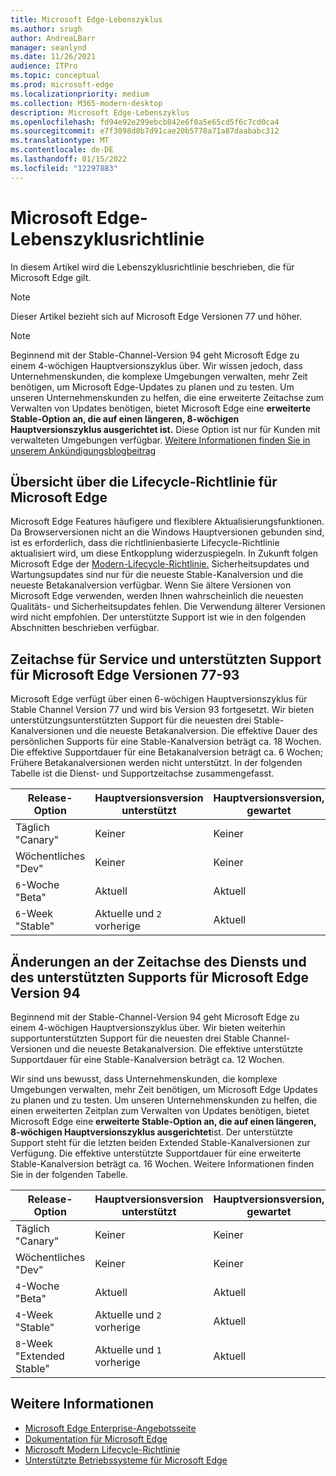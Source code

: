 ```yaml
---
title: Microsoft Edge-Lebenszyklus
ms.author: srugh
author: AndreaLBarr
manager: seanlynd
ms.date: 11/26/2021
audience: ITPro
ms.topic: conceptual
ms.prod: microsoft-edge
ms.localizationpriority: medium
ms.collection: M365-modern-desktop
description: Microsoft Edge-Lebenszyklus
ms.openlocfilehash: fd94e92e299ebcb842e6f0a5e65cd5f6c7cd0ca4
ms.sourcegitcommit: e7f3098d8b7d91cae20b5778a71a87daababc312
ms.translationtype: MT
ms.contentlocale: de-DE
ms.lasthandoff: 01/15/2022
ms.locfileid: "12297883"
---
```

# <a name="microsoft-edge-lifecycle-policy"></a>Microsoft Edge-Lebenszyklusrichtlinie

In diesem Artikel wird die Lebenszyklusrichtlinie beschrieben, die für Microsoft Edge gilt.

> [!NOTE]
> Dieser Artikel bezieht sich auf Microsoft Edge Versionen 77 und höher.

> [!NOTE]
> Beginnend mit der Stable-Channel-Version 94 geht Microsoft Edge zu einem 4-wöchigen Hauptversionszyklus über. Wir wissen jedoch, dass Unternehmenskunden, die komplexe Umgebungen verwalten, mehr Zeit benötigen, um Microsoft Edge-Updates zu planen und zu testen. Um unseren Unternehmenskunden zu helfen, die eine erweiterte Zeitachse zum Verwalten von Updates benötigen, bietet Microsoft Edge eine **erweiterte Stable-Option an, die auf einen längeren, 8-wöchigen Hauptversionszyklus ausgerichtet ist.** Diese Option ist nur für Kunden mit verwalteten Umgebungen verfügbar. [Weitere Informationen finden Sie in unserem Ankündigungsblogbeitrag](https://blogs.windows.com/msedgedev/2021/07/15/opt-in-extended-stable-release-cycle/)

## <a name="overview-of-the-lifecycle-policy-for-microsoft-edge"></a>Übersicht über die Lifecycle-Richtlinie für Microsoft Edge

Microsoft Edge Features häufigere und flexiblere Aktualisierungsfunktionen. Da Browserversionen nicht an die Windows Hauptversionen gebunden sind, ist es erforderlich, dass die richtlinienbasierte Lifecycle-Richtlinie aktualisiert wird, um diese Entkopplung widerzuspiegeln. In Zukunft folgen Microsoft Edge der [Modern-Lifecycle-Richtlinie.](https://support.microsoft.com/help/30881/modern-lifecycle-policy) Sicherheitsupdates und Wartungsupdates sind nur für die neueste Stable-Kanalversion und die neueste Betakanalversion verfügbar. Wenn Sie ältere Versionen von Microsoft Edge verwenden, werden Ihnen wahrscheinlich die neuesten Qualitäts- und Sicherheitsupdates fehlen. Die Verwendung älterer Versionen wird nicht empfohlen. Der unterstützte Support ist wie in den folgenden Abschnitten beschrieben verfügbar.

## <a name="service-and-assisted-support-timeline-for-microsoft-edge-versions-77-93"></a>Zeitachse für Service und unterstützten Support für Microsoft Edge Versionen 77-93

Microsoft Edge verfügt über einen 6-wöchigen Hauptversionszyklus für Stable Channel Version 77 und wird bis Version 93 fortgesetzt.  Wir bieten unterstützungsunterstützten Support für die neuesten drei Stable-Kanalversionen und die neueste Betakanalversion. Die effektive Dauer des persönlichen Supports für eine Stable-Kanalversion beträgt ca. 18 Wochen. Die effektive Supportdauer für eine Betakanalversion beträgt ca. 6 Wochen; Frühere Betakanalversionen werden nicht unterstützt.  In der folgenden Tabelle ist die Dienst- und Supportzeitachse zusammengefasst.

|     Release-Option              |     Hauptversionsversion unterstützt    |     Hauptversionsversion, gewartet    |     Supportabdeckung für alle Versionen    |     Wartungsabdeckung    |
|---------------------------------|----------------------------------------|---------------------------------------|-----------------------------------------|---------------------------|
|     Täglich "Canary"              |     Keiner                               |     Keiner                              |     Keiner                                |     Keiner                  |
|     Wöchentliches "Dev"                |     Keiner                               |     Keiner                              |     Keiner                                |     Keiner                  |
|     `6`-Woche "Beta"               |     Aktuell                            |     Aktuell                           |     `6` Wochen                             |     `6` Wochen               |
|     `6`-Week "Stable"             |     Aktuelle und `2` vorherige             |     Aktuell                           |     `18` Wochen                            |     `6` Wochen               |

## <a name="service-and-assisted-support-timeline-changes-for-microsoft-edge-version-94"></a>Änderungen an der Zeitachse des Diensts und des unterstützten Supports für Microsoft Edge Version 94

Beginnend mit der Stable-Channel-Version 94 geht Microsoft Edge zu einem 4-wöchigen Hauptversionszyklus über. Wir bieten weiterhin supportunterstützten Support für die neuesten drei Stable Channel-Versionen und die neueste Betakanalversion. Die effektive unterstützte Supportdauer für eine Stable-Kanalversion beträgt ca. 12 Wochen.

Wir sind uns bewusst, dass Unternehmenskunden, die komplexe Umgebungen verwalten, mehr Zeit benötigen, um Microsoft Edge Updates zu planen und zu testen. Um unseren Unternehmenskunden zu helfen, die einen erweiterten Zeitplan zum Verwalten von Updates benötigen, bietet Microsoft Edge eine **erweiterte Stable-Option an, die auf einen längeren, 8-wöchigen Hauptversionszyklus ausgerichtet**ist. Der unterstützte Support steht für die letzten beiden Extended Stable-Kanalversionen zur Verfügung. Die effektive unterstützte Supportdauer für eine erweiterte Stable-Kanalversion beträgt ca. 16 Wochen. Weitere Informationen finden Sie in der folgenden Tabelle.

|     Release-Option              |     Hauptversionsversion unterstützt    |     Hauptversionsversion, gewartet    |     Supportabdeckung für alle Versionen    |     Wartungsabdeckung    |
|---------------------------------|----------------------------------------|---------------------------------------|-----------------------------------------|---------------------------|
|     Täglich "Canary"              |     Keiner                               |     Keiner                              |     Keiner                                |     Keiner                  |
|     Wöchentliches "Dev"                |     Keiner                               |     Keiner                              |     Keiner                                |     Keiner                  |
|     `4`-Woche "Beta"               |     Aktuell                            |     Aktuell                           |     `4` Wochen                             |    `4` Wochen               |
|     `4`-Week "Stable"             |     Aktuelle und `2` vorherige             |     Aktuell                           |     `12` Wochen                            |     `4` Wochen               |
|     `8`-Week "Extended Stable"    |     Aktuelle und `1` vorherige             |     Aktuell                           |     `16` Wochen                            |     `8` Wochen               |

## <a name="see-also"></a>Weitere Informationen

- [Microsoft Edge Enterprise-Angebotsseite](https://aka.ms/EdgeEnterprise)
- [Dokumentation für Microsoft Edge](./index.yml)
- [Microsoft Modern Lifecycle-Richtlinie](https://support.microsoft.com/help/30881/modern-lifecycle-policy)
- [Unterstützte Betriebssysteme für Microsoft Edge](./microsoft-edge-supported-operating-systems.md)